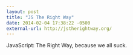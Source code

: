 ```yaml
---
layout: post
title: "JS The Right Way"
date: 2014-02-04 17:38:22 -0500
external-url: http://jstherightway.org/
---
```


JavaScript: The Right Way, because we all suck.
